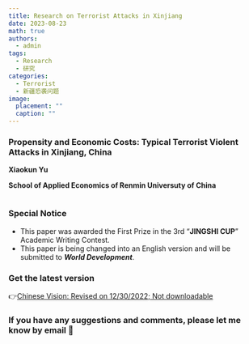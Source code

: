 ```yaml
---
title: Research on Terrorist Attacks in Xinjiang
date: 2023-08-23
math: true
authors:
  - admin
tags:
  - Research
  - 研究
categories:
  - Terrorist
  - 新疆恐袭问题
image:
  placement: ""
  caption: ""
---
```

### Propensity and Economic Costs: Typical Terrorist Violent Attacks in Xinjiang, China

**Xiaokun Yu**

**School of Applied Economics of Renmin Universuty of China**

<img src="https://cdn-us.imgs.moe/2023/08/24/64e6f239d377c.png" alt="" title="" />

### Special Notice

* This paper was awarded the First Prize in the 3rd “**JINGSHI CUP**” Academic Writing Contest.
* This paper is being changed into an English version and will be submitted to ***World Development***.

### Get the latest version

👉[Chinese Vision: Revised on 12/30/2022; Not downloadable](https://maifile.cn/est/d2476906187267/pdf)

### If you have any suggestions and comments, please let me know by email 🙌